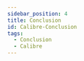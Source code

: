 ```yaml
---
sidebar_position: 4
title: Conclusion
id: Calibre-Conclusion
tags:
  - Conclusion
  - Calibre
---
```

